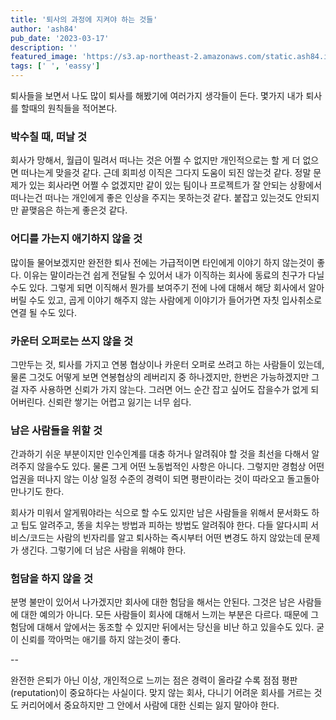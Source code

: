 ```yaml
---
title: '퇴사의 과정에 지켜야 하는 것들'
author: 'ash84'
pub_date: '2023-03-17'
description: ''
featured_image: 'https://s3.ap-northeast-2.amazonaws.com/static.ash84.io/images/blog/things-to-keep-in-mind-about-the-exit-process/20200402152847.png'
tags: [' ', 'eassy']
---
```


퇴사들을 보면서 나도 많이 퇴사를 해봤기에 여러가지 생각들이 든다. 몇가지 내가 퇴사를 할때의 원칙들을 적어본다. 

### 박수칠 때, 떠날 것 

회사가 망해서, 월급이 밀려서 떠나는 것은 어쩔 수 없지만 개인적으로는 할 게 더 없으면 떠나는게 맞을것 같다. 근데 회피성 이직은 그다지 도움이 되진 않는것 같다. 정말 문제가 있는 회사라면 어쩔 수 없겠지만 같이 있는 팀이나 프로젝트가 잘 안되는 상황에서 떠나는건 떠나는 개인에게 좋은 인상을 주지는 못하는것 같다. 붙잡고 있는것도 안되지만 끝맺음은 하는게 좋은것 같다. 

### 어디를 가는지 애기하지 않을 것 

많이들 물어보겠지만 완전한 퇴사 전에는 가급적이면 타인에게 이야기 하지 않는것이 좋다. 이유는 말이라는건 쉽게 전달될 수 있어서 내가 이직하는 회사에 동료의 친구가 다닐수도 있다. 그렇게 되면 이직해서 뭔가를 보여주기 전에 나에 대해서 해당 회사에서 알아버릴 수도 있고, 곱게 이야기 해주지 않는 사람에게 이야기가 들어가면 자칫 입사취소로 연결 될 수도 있다. 

### 카운터 오퍼로는 쓰지 않을 것 

그만두는 것, 퇴사를 가지고 연봉 협상이나 카운터 오퍼로 쓰려고 하는 사람들이 있는데, 물론 그것도 어떻게 보면 연봉협상의 레버리지 중 하나겠지만, 한번은 가능하겠지만 그걸 자주 사용하면 신뢰가 가지 않는다. 그러면 어느 순간 잡고 싶어도 잡을수가 없게 되어버린다. 신뢰란 쌓기는 어렵고 잃기는 너무 쉽다. 

### 남은 사람들을 위할 것 

간과하기 쉬운 부분이지만 인수인계를 대충 하거나 알려줘야 할 것을 최선을 다해서 알려주지 않을수도 있다. 물론 그게 어떤 노동법적인 사항은 아니다. 그렇지만 경험상 어떤 업권을 떠나지 않는 이상 일정 수준의 경력이 되면 평판이라는 것이 따라오고 돌고돌아 만나기도 한다. 

회사가 미워서 알게뭐야라는 식으로 할 수도 있지만 남은 사람들을 위해서 문서화도 하고 팁도 알려주고, 똥을 치우는 방법과 피하는 방법도 알려줘야 한다. 다들 알다시피 서비스/코드는 사람의 빈자리를 알고 퇴사하는 즉시부터 어떤 변경도 하지 않았는데 문제가 생긴다. 그렇기에 더 남은 사람을 위해야 한다. 

### 험담을 하지 않을 것 

분명 불만이 있어서 나가겠지만 회사에 대한 험담을 해서는 안된다. 그것은 남은 사람들에 대한 예의가 아니다. 모든 사람들이 회사에 대해서 느끼는 부분은 다르다. 때문에 그 험담에 대해서 앞에서는 동조할 수 있지만 뒤에서는 당신을 비난 하고 있을수도 있다. 굳이 신뢰를 깍아먹는 애기를 하지 않는것이 좋다. 

-- 

완전한 은퇴가 아닌 이상, 개인적으로 느끼는 점은 경력이 올라갈 수록 점점 평판(reputation)이 중요하다는 사실이다. 맞지 않는 회사, 다니기 어려운 회사를 거르는 것도 커리어에서 중요하지만 그 안에서 사람에 대한 신뢰는 잃지 말아야 한다. 

